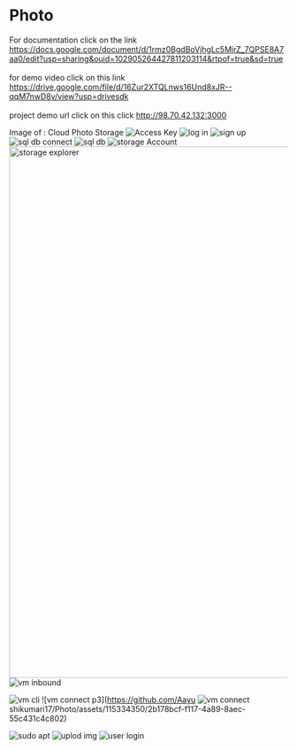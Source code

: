 # Photo
For documentation click on the link https://docs.google.com/document/d/1rmz0BgdBoVjhgLc5MjrZ_7QPSE8A7aa0/edit?usp=sharing&ouid=102905264427811203114&rtpof=true&sd=true <br> <br>
for demo video click on this link https://drive.google.com/file/d/16Zur2XTQLnws16Und8xJR--qqM7nwD8v/view?usp=drivesdk <br> <br>
project demo url click on this click http://98.70.42.132:3000 
 
 
 
 
 Image of : Cloud Photo Storage
![Access Key](https://github.com/Aayushikumari17/Photo/assets/115334350/cf58da66-753a-4b5c-8e5a-c5a008b83fb8)
![log in](https://github.com/Aayushikumari17/Photo/assets/115334350/a0d0830b-d132-44b1-b073-e03d69e96219)
![sign up](https://github.com/Aayushikumari17/Photo/assets/115334350/4f3f020a-2063-49db-b4d8-308c3c388a28)
![sql db connect](https://github.com/Aayushikumari17/Photo/assets/115334350/04bf6a61-5ecc-4b4a-8af2-1178aa66ab59)
![sql db](https://github.com/Aayushikumari17/Photo/assets/115334350/ce5d11b6-4af3-44d4-916e-aa484fd47685)
![storage Account](https://github.com/Aayushikumari17/Photo/assets/115334350/66ca416a-754e-47d9-ab49-56ea5c611911)
<img width="960" alt="storage explorer" src="https://gith
![vm1](https://github.com/Aayushikumari17/Photo/assets/115334350/a9578e4d-a96c-49da-8c1a-6ae38918cf88)
ub.com/Aayushikumari17/Photo/assets/115334350/331af
![vm2](https://github.com/Aayushikumari17/P
![vm3](https://github.com/Aayushikumari17/Photo/assets/115334350/32d34243-3572-4b1a-b198-08bf7d94521c)
![vm3](https://github.com/Aayushikumari17/Photo/assets/115334350/d9481918-caf9-477b-8433-38825d774943)
hoto/assets/115334350/c524d90a-d6b6-460f-8f6a-0cee9b092c11)
a9c-312d-4429-ab69-03912d6c716a">
![vm inbound](https://github.com/Aayushikumari17/Photo/assets/115334350/9c81be27-d19d-4ce7-ad17-b3350393527d)

![vm cli](https://github.com/Aayushikumari17/Photo/assets/115334350/aee9ad7d-23a3-451c-96e9-d7b79e1f57d3)
![vm connect p3](https://github.com/Aayu
![vm connect](https://github.com/Aayushikumari17/Photo/assets/115334350/dba7c0e7-b94a-4d36-b08f-ec84b2524e79)
shikumari17/Photo/assets/115334350/2b178bcf-f117-4a89-8aec-55c431c4c802)


![sudo apt](https://github.com/Aayushikumari17/Photo/assets/115334350/062fa503-e5c9-4c12-9176-dc6f6448aa8f)
![uplod img](https://github.com/Aayushikumari17/Photo/assets/115334350/e521c042-70c2-4730-87dd-2766452088d1)
![user login](https://github.com/Aayushikumari17/Photo/assets/115334350/c70e2fc4-d084-4d17-82e1-154f4b3c5d8a)

